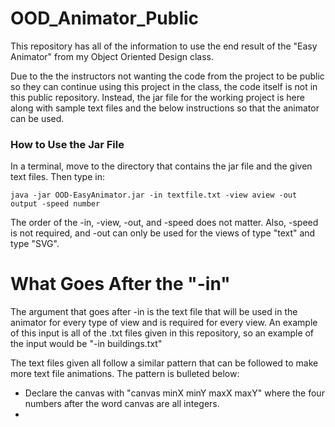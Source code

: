 # OOD_Animator_Public

This repository has all of the information to use the end result of the "Easy Animator" from my Object Oriented Design class.

Due to the the instructors not wanting the code from the project to be public so they can continue using this project in the class, the code itself is not in this public repository. Instead, the jar file for the working project is here along with sample text files and the below instructions so that the animator can be used. 

### How to Use the Jar File 

In a terminal, move to the directory that contains the jar file and the given text files. Then type in:

```
java -jar OOD-EasyAnimator.jar -in textfile.txt -view aview -out output -speed number
``` 

The order of the -in, -view, -out, and -speed does not matter. Also, -speed is not required, and -out can only be used for the views of type "text" and type "SVG". 

# What Goes After the "-in"

  The argument that goes after -in is the text file that will be used in the animator for every type of view and is required for every view. An example of this input is all of the .txt files given in this repository, so an example of the input would be "-in buildings.txt"
  
  The text files given all follow a similar pattern that can be followed to make more text file animations. The pattern is bulleted below:
   
   * Declare the canvas with "canvas minX minY maxX maxY" where the four numbers after the word canvas are all integers. 
   * 
